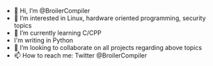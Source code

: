 - 👋 Hi, I’m @BroilerCompiler
- 👀 I’m interested in Linux, hardware oriented programming, security topics
- 🌱 I’m currently learning C/CPP
- I'm writing in Python
- 💞️ I’m looking to collaborate on all projects regarding above topics
- 📫 How to reach me: Twitter @BroilerCompiler

<!---
BroilerCompiler/BroilerCompiler is a ✨ special ✨ repository because its `README.md` (this file) appears on your GitHub profile.
You can click the Preview link to take a look at your changes.
--->
